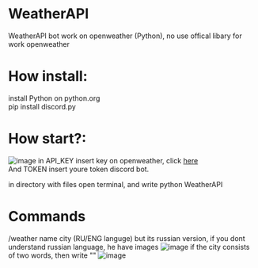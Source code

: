 # WeatherAPI
WeatherAPI bot work on openweather (Python), no use offical libary for work openweather


# How install:
install Python on python.org
</br>
pip install discord.py

# How start?:
![image](https://user-images.githubusercontent.com/55799553/122763687-71384900-d2c0-11eb-9659-4d779ce0cbcc.png)
in API_KEY insert key on openweather, click <a href="https://openweathermap.org/">here</a></br>
And TOKEN insert youre token discord bot.</br>

in directory with files open terminal, and write python WeatherAPI
# Commands
/weather name city (RU/ENG languge)
but its russian version, if you dont understand russian language, he have images
![image](https://user-images.githubusercontent.com/55799553/122764522-5f0ada80-d2c1-11eb-81a9-203f2dc3f8fc.png)
if the city consists of two words, then write ""
![image](https://user-images.githubusercontent.com/55799553/122765041-e6584e00-d2c1-11eb-8203-c5e8831bda1a.png)

